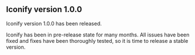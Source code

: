 ## Iconify version 1.0.0

Iconify version 1.0.0 has been released.

Iconify has been in pre-release state for many months. All issues have been fixed and fixes have been thoroughly tested, so it is time to release a stable version.
